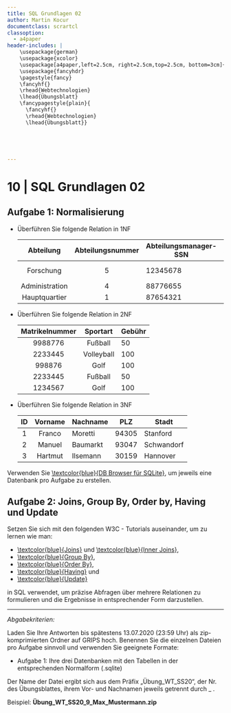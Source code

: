 ```yaml
---
title: SQL Grundlagen 02
author: Martin Kocur
documentclass: scrartcl
classoption:
  - a4paper
header-includes: |
    \usepackage{german} 
	\usepackage{xcolor}
    \usepackage[a4paper,left=2.5cm, right=2.5cm,top=2.5cm, bottom=3cm]{geometry}
    \usepackage{fancyhdr}
    \pagestyle{fancy}
    \fancyhf{}
    \rhead{Webtechnologien}
    \lhead{Übungsblatt}
    \fancypagestyle{plain}{
      \fancyhf{}
      \rhead{Webtechnologien}
      \lhead{Übungsblatt}}





---
```



# 10 | SQL Grundlagen 02

## Aufgabe 1: Normalisierung

- Überführen Sie folgende Relation in 1NF

  |   Abteilung    | Abteilungsnummer | Abteilungsmanager-SSN | Abteilungsstandort          |
  | :------------: | :--------------: | --------------------- | --------------------------- |
  |   Forschung    |        5         | 12345678              | {München, Regensburg, Köln} |
  | Administration |        4         | 88776655              | Hamburg                     |
  | Hauptquartier  |        1         | 87654321              | Berlin                      |

- Überführen Sie folgende Relation in 2NF

  | Matrikelnummer |  Sportart  | Gebühr |
  | :------------: | :--------: | ------ |
  |    9988776     |  Fußball   | 50     |
  |    2233445     | Volleyball | 100    |
  |     998876     |    Golf    | 100    |
  |    2233445     |  Fußball   | 50     |
  |    1234567     |    Golf    | 100    |

- Überführen Sie folgende Relation in 3NF

  |  ID  | Vorname | Nachname | PLZ   | Stadt      |
  | :--: | :-----: | -------- | ----- | ---------- |
  |  1   | Franco  | Moretti  | 94305 | Stanford   |
  |  2   | Manuel  | Baumarkt | 93047 | Schwandorf |
  |  3   | Hartmut | Ilsemann | 30159 | Hannover   |

Verwenden Sie [\textcolor{blue}{DB Browser für SQLite}](https://sqlitebrowser.org/), um jeweils eine Datenbank pro Aufgabe zu erstellen.



## Aufgabe 2: Joins, Group By, Order by, Having und Update

Setzen Sie sich mit den folgenden W3C - Tutorials auseinander, um zu lernen wie man:

- [\textcolor{blue}{Joins}](https://www.w3schools.com/sql/sql_join.asp) und [\textcolor{blue}{Inner Joins}](https://www.w3schools.com/sql/sql_join_inner.asp),
- [\textcolor{blue}{Group By}](https://www.w3schools.com/sql/sql_groupby.asp),
- [\textcolor{blue}{Order By}](https://www.w3schools.com/sql/sql_orderby.asp),
- [\textcolor{blue}{Having}](https://www.w3schools.com/sql/sql_having.asp) und
- [\textcolor{blue}{Update}](https://www.w3schools.com/sql/sql_update.asp) 

in SQL verwendet, um präzise Abfragen über mehrere Relationen zu formulieren und die Ergebnisse in entsprechender Form darzustellen.

------

*Abgabekriterien:*

Laden Sie Ihre Antworten bis spätestens 13.07.2020 (23:59 Uhr) als zip-komprimierten Ordner auf GRIPS hoch. Benennen Sie die einzelnen Dateien pro Aufgabe sinnvoll und verwenden Sie geeignete Formate:

- Aufgabe 1: Ihre drei Datenbanken mit den Tabellen in der entsprechenden Normalform (.sqlite)


Der Name der Datei ergibt sich aus dem Präfix „Übung_WT_SS20“, der Nr. des Übungsblattes, ihrem Vor- und Nachnamen jeweils getrennt durch _ .

 

Beispiel: **Übung_WT_SS20_9_Max_Mustermann.zip**

